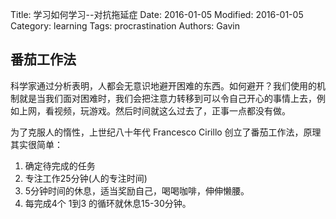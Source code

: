 Title: 学习如何学习--对抗拖延症
Date: 2016-01-05 
Modified: 2016-01-05
Category: learning
Tags: procrastination
Authors: Gavin

## 番茄工作法

科学家通过分析表明，人都会无意识地避开困难的东西。如何避开？我们使用的机制就是当我们面对困难时，我们会把注意力转移到可以令自己开心的事情上去，例如上网，看视频，玩游戏。然后时间就这么过去了，正事一点都没有做。

为了克服人的惰性，上世纪八十年代 Francesco Cirillo 创立了番茄工作法，原理其实很简单：

1. 确定待完成的任务
2. 专注工作25分钟(人的专注时间)
3. 5分钟时间的休息，适当奖励自己，喝喝咖啡，伸伸懒腰。
4. 每完成4个 1到3 的循环就休息15-30分钟。
